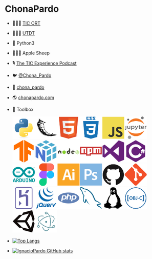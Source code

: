 # ChonaPardo
- 👨🏻‍🏫 [TIC ORT](https://github.com/TIC-ORT)
- 👨🏻‍🎓 [UTDT](https://www.utdt.edu/ver_contenido.php?id_contenido=19866&id_item_menu=31534)
- 🐍 Python3
- 🧑🏻‍💻 Apple Sheep
- 🎙 [The TIC Experience Podcast](https://anchor.fm/the-tic-experience-podcast)
- 🐦 [@Chona_Pardo](https://twitter.com/Chona_Pardo)
- 📸 [chona_pardo](https://www.instagram.com/chona_pardo/)
- 🌎 [chonapardo.com](https://chonapardo.com)

- 🧰 Toolbox

    <img src="https://github.com/devicons/devicon/blob/master/icons/python/python-original.svg" height="70px"><img src="https://github.com/devicons/devicon/blob/master/icons/flask/flask-original.svg" height="70px"><img src="https://github.com/devicons/devicon/blob/master/icons/html5/html5-original.svg" height="70px"><img src="https://github.com/devicons/devicon/blob/master/icons/css3/css3-plain-wordmark.svg" height="70px"><img src="https://github.com/devicons/devicon/blob/master/icons/javascript/javascript-original.svg" height="70px"><img src="https://github.com/devicons/devicon/blob/master/icons/jupyter/jupyter-original-wordmark.svg" height="70px"><img src="https://github.com/devicons/devicon/blob/master/icons/tensorflow/tensorflow-original.svg" height="70px"><img src="https://github.com/devicons/devicon/blob/master/icons/numpy/numpy-original.svg" height="70px"><img src="https://github.com/devicons/devicon/blob/master/icons/nodejs/nodejs-original-wordmark.svg" height="70px"><img src="https://github.com/devicons/devicon/blob/master/icons/npm/npm-original-wordmark.svg" height="70px"><img src="https://github.com/devicons/devicon/blob/master/icons/visualstudio/visualstudio-plain.svg" height="70px"><img src="https://github.com/devicons/devicon/blob/master/icons/csharp/csharp-plain.svg" height="70px"><img src="https://github.com/devicons/devicon/blob/master/icons/arduino/arduino-original-wordmark.svg" height="70px"><img src="https://github.com/devicons/devicon/blob/master/icons/figma/figma-original.svg" height="70px"><img src="https://github.com/devicons/devicon/blob/master/icons/illustrator/illustrator-plain.svg" height="70px"><img src="https://github.com/devicons/devicon/blob/master/icons/photoshop/photoshop-plain.svg" height="70px"><img src="https://github.com/devicons/devicon/blob/master/icons/github/github-original.svg" height="70px"><img src="https://github.com/devicons/devicon/blob/master/icons/git/git-original.svg" height="70px"><img src="https://github.com/devicons/devicon/blob/master/icons/heroku/heroku-original.svg" height="70px"><img src="https://github.com/devicons/devicon/blob/master/icons/jquery/jquery-plain-wordmark.svg" height="70px"><img src="https://github.com/devicons/devicon/blob/master/icons/php/php-plain.svg" height="70px"><img src="https://github.com/devicons/devicon/blob/master/icons/mysql/mysql-plain.svg" height="70px"><img src="https://github.com/devicons/devicon/blob/master/icons/linux/linux-plain.svg" height="70px"><img src="https://github.com/devicons/devicon/blob/master/icons/objectivec/objectivec-plain.svg" height="70px"><img src="https://github.com/devicons/devicon/blob/master/icons/unity/unity-original.svg" height="70px"><img src="https://github.com/devicons/devicon/blob/master/icons/electron/electron-original.svg" height="70px">

- [![Top Langs](https://github-readme-stats.vercel.app/api/top-langs/?username=IgnacioPardo&theme=highcontrast&layout=compact&langs_count=6)](https://github.com/anuraghazra/github-readme-stats)


- [![IgnacioPardo GitHub stats](https://github-readme-stats.vercel.app/api?username=IgnacioPardo&hide=prs,issues,contribs&theme=highcontrast&count_private=true&show_icons=true&icon_color=ffff00)](https://github.com/anuraghazra/github-readme-stats)
